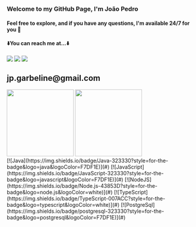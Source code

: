 ### Welcome to my GitHub Page, I'm João Pedro
#### Feel free to explore, and if you have any questions, I'm available 24/7 for you 🫵
#### ⬇️You can reach me at...⬇️

<div> 
    <a href="[https://www.linkedin.com/in/vinicius-ribeiro-4690741ba/](https://www.linkedin.com/in/jo%C3%A3o-pedro-garbeline-3a8814208/)" target="_blank"><img src="https://img.shields.io/badge/LinkedIn-0077B5?style=for-the-badge&logo=linkedin&logoColor=white" target="_blank"></a>
    <a href="https://wa.me/5567999538769" target="_blank"><img src="https://img.shields.io/badge/WhatsApp-25D366?style=for-the-badge&logo=whatsapp&logoColor=white" target="_blank"></a>
    <a href="jp.garbeline@gmail.com" target="_blank"><img src="https://img.shields.io/badge/Gmail-D14836?style=for-the-badge&logo=gmail&logoColor=white" target="_blank"></a> 
    <h2>jp.garbeline@gmail.com</h2>
</div>

 <div>
<img height="180em" src="https://github-readme-stats-sigma-five.vercel.app/api?username=Garbelin3&show_icons=true&theme=react&include_all_commits=true&count_private=true"/>
<img height="180em" src="https://github-readme-stats-sigma-five.vercel.app/api/top-langs/?username=Garbelin3&layout=compact&langs_count=7&theme=react"/>
</div>
[![Java](https://img.shields.io/badge/Java-323330?style=for-the-badge&logo=java&logoColor=F7DF1E)](#) 
[![JavaScript](https://img.shields.io/badge/JavaScript-323330?style=for-the-badge&logo=javascript&logoColor=F7DF1E)](#) 
[![NodeJS](https://img.shields.io/badge/Node.js-43853D?style=for-the-badge&logo=node.js&logoColor=white)](#) 
[![TypeScript](https://img.shields.io/badge/TypeScript-007ACC?style=for-the-badge&logo=typescript&logoColor=white)](#)
[![PostgreSql](https://img.shields.io/badge/postgresql-323330?style=for-the-badge&logo=postgresql&logoColor=F7DF1E)](#)
